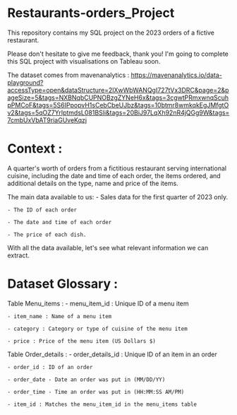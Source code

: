 # Restaurants-orders_Project

This repository contains my SQL project on the 2023 orders of a fictive restaurant.

Please don't hesitate to give me feedback, thank you! 
I'm going to complete this SQL project with visualisations on Tableau soon.

The dataset comes from mavenanalytics : https://mavenanalytics.io/data-playground?accessType=open&dataStructure=2lXwWbWANQgI727tVx3DRC&page=2&pageSize=5&tags=NXBNqbCUPNOBzgZYNeH6x&tags=3cgwtPRmxwnqScuhpPMCoF&tags=5S6IPpopvH1sCebCbeUJbz&tags=10btmr8wmkqkEgJMfgtOv2&tags=5qOZ7YrIptmdsL081BSli&tags=20BiJ97LqXh92nR4jQGg9W&tags=7cmbUxVbAT9riaGUveKqzj

# Context : 

A quarter's worth of orders from a fictitious restaurant serving international cuisine, including the date and time of each order, the items ordered, and additional details on the type, name and price of the items.

The main data available to us:
    - Sales data for the first quarter of 2023 only. 
    
    - The ID of each order
    
    - The date and time of each order 
    
    - The price of each dish.

With all the data available, let's see what relevant information we can extract. 

# Dataset Glossary : 

Table Menu_items : 
    - menu_item_id : Unique ID of a menu item
    
    - item_name : Name of a menu item
    
    - category : Category or type of cuisine of the menu item
    
    - price : Price of the menu item (US Dollars $)

Table Order_details :
    - order_details_id : Unique ID of an item in an order
    
    - order_id : ID of an order
    
    - order_date - Date an order was put in (MM/DD/YY)
    
    - order_time - Time an order was put in (HH:MM:SS AM/PM)
    
    - item_id : Matches the menu_item_id in the menu_items table
